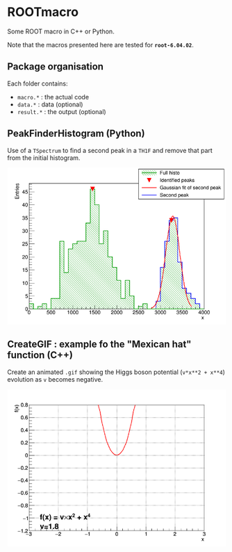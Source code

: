 # ROOTmacro

Some ROOT macro in C++ or Python. 

Note that the macros presented here are tested for **`root-6.04.02`**. 


## Package organisation 

Each folder contains: 

- `macro.*`  : the actual code
- `data.*`   : data (optional)
- `result.*` : the output (optional)


## PeakFinderHistogram (Python)

Use of a `TSpectrum` to find a second peak in a `TH1F` and remove that part from the initial histogram. 

![result from this macro](PeakFinderHistogram/result.png)


## CreateGIF : example fo the "Mexican hat" function (C++)

Create an animated `.gif` showing the Higgs boson potential (`v*x**2 + x**4`) evolution as `v` becomes negative. 

![result from this macro](CreateGIF/result.gif)

